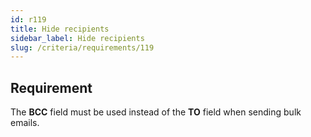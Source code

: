 ```yaml
---
id: r119
title: Hide recipients
sidebar_label: Hide recipients
slug: /criteria/requirements/119
---
```


## Requirement

The **BCC** field must be used
instead of the **TO** field
when sending bulk emails.
